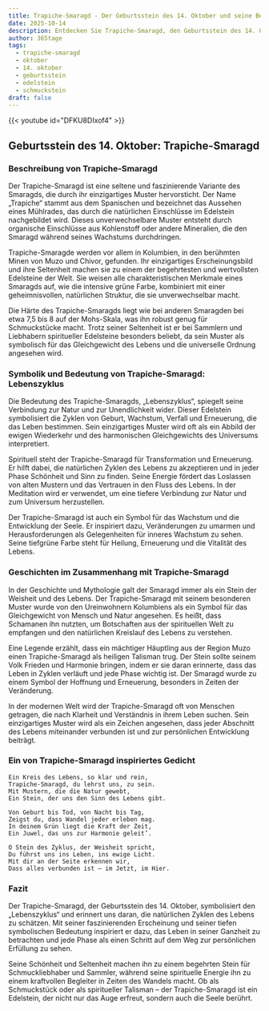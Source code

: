 ```yaml
---
title: Trapiche-Smaragd - Der Geburtsstein des 14. Oktober und seine Bedeutung
date: 2025-10-14
description: Entdecken Sie Trapiche-Smaragd, den Geburtsstein des 14. Oktober, der Lebenszyklus symbolisiert. Seine Symbolik und Geschichte werden Sie inspirieren.
author: 365tage
tags:
  - trapiche-smaragd
  - oktober
  - 14. oktober
  - geburtsstein
  - edelstein
  - schmuckstein
draft: false
---
```


{{< youtube id="DFKU8DIxof4" >}}

## Geburtsstein des 14. Oktober: Trapiche-Smaragd

### Beschreibung von Trapiche-Smaragd

Der Trapiche-Smaragd ist eine seltene und faszinierende Variante des Smaragds, die durch ihr einzigartiges Muster hervorsticht. Der Name „Trapiche“ stammt aus dem Spanischen und bezeichnet das Aussehen eines Mühlrades, das durch die natürlichen Einschlüsse im Edelstein nachgebildet wird. Dieses unverwechselbare Muster entsteht durch organische Einschlüsse aus Kohlenstoff oder andere Mineralien, die den Smaragd während seines Wachstums durchdringen.

Trapiche-Smaragde werden vor allem in Kolumbien, in den berühmten Minen von Muzo und Chivor, gefunden. Ihr einzigartiges Erscheinungsbild und ihre Seltenheit machen sie zu einem der begehrtesten und wertvollsten Edelsteine der Welt. Sie weisen alle charakteristischen Merkmale eines Smaragds auf, wie die intensive grüne Farbe, kombiniert mit einer geheimnisvollen, natürlichen Struktur, die sie unverwechselbar macht.

Die Härte des Trapiche-Smaragds liegt wie bei anderen Smaragden bei etwa 7,5 bis 8 auf der Mohs-Skala, was ihn robust genug für Schmuckstücke macht. Trotz seiner Seltenheit ist er bei Sammlern und Liebhabern spiritueller Edelsteine besonders beliebt, da sein Muster als symbolisch für das Gleichgewicht des Lebens und die universelle Ordnung angesehen wird.

### Symbolik und Bedeutung von Trapiche-Smaragd: Lebenszyklus

Die Bedeutung des Trapiche-Smaragds, „Lebenszyklus“, spiegelt seine Verbindung zur Natur und zur Unendlichkeit wider. Dieser Edelstein symbolisiert die Zyklen von Geburt, Wachstum, Verfall und Erneuerung, die das Leben bestimmen. Sein einzigartiges Muster wird oft als ein Abbild der ewigen Wiederkehr und des harmonischen Gleichgewichts des Universums interpretiert.

Spirituell steht der Trapiche-Smaragd für Transformation und Erneuerung. Er hilft dabei, die natürlichen Zyklen des Lebens zu akzeptieren und in jeder Phase Schönheit und Sinn zu finden. Seine Energie fördert das Loslassen von alten Mustern und das Vertrauen in den Fluss des Lebens. In der Meditation wird er verwendet, um eine tiefere Verbindung zur Natur und zum Universum herzustellen.

Der Trapiche-Smaragd ist auch ein Symbol für das Wachstum und die Entwicklung der Seele. Er inspiriert dazu, Veränderungen zu umarmen und Herausforderungen als Gelegenheiten für inneres Wachstum zu sehen. Seine tiefgrüne Farbe steht für Heilung, Erneuerung und die Vitalität des Lebens.

### Geschichten im Zusammenhang mit Trapiche-Smaragd

In der Geschichte und Mythologie galt der Smaragd immer als ein Stein der Weisheit und des Lebens. Der Trapiche-Smaragd mit seinem besonderen Muster wurde von den Ureinwohnern Kolumbiens als ein Symbol für das Gleichgewicht von Mensch und Natur angesehen. Es heißt, dass Schamanen ihn nutzten, um Botschaften aus der spirituellen Welt zu empfangen und den natürlichen Kreislauf des Lebens zu verstehen.

Eine Legende erzählt, dass ein mächtiger Häuptling aus der Region Muzo einen Trapiche-Smaragd als heiligen Talisman trug. Der Stein sollte seinem Volk Frieden und Harmonie bringen, indem er sie daran erinnerte, dass das Leben in Zyklen verläuft und jede Phase wichtig ist. Der Smaragd wurde zu einem Symbol der Hoffnung und Erneuerung, besonders in Zeiten der Veränderung.

In der modernen Welt wird der Trapiche-Smaragd oft von Menschen getragen, die nach Klarheit und Verständnis in ihrem Leben suchen. Sein einzigartiges Muster wird als ein Zeichen angesehen, dass jeder Abschnitt des Lebens miteinander verbunden ist und zur persönlichen Entwicklung beiträgt.

### Ein von Trapiche-Smaragd inspiriertes Gedicht

```
Ein Kreis des Lebens, so klar und rein,  
Trapiche-Smaragd, du lehrst uns, zu sein.  
Mit Mustern, die die Natur gewebt,  
Ein Stein, der uns den Sinn des Lebens gibt.  

Von Geburt bis Tod, von Nacht bis Tag,  
Zeigst du, dass Wandel jeder erleben mag.  
In deinem Grün liegt die Kraft der Zeit,  
Ein Juwel, das uns zur Harmonie geleit’.  

O Stein des Zyklus, der Weisheit spricht,  
Du führst uns ins Leben, ins ewige Licht.  
Mit dir an der Seite erkennen wir,  
Dass alles verbunden ist – im Jetzt, im Hier.  
```

### Fazit

Der Trapiche-Smaragd, der Geburtsstein des 14. Oktober, symbolisiert den „Lebenszyklus“ und erinnert uns daran, die natürlichen Zyklen des Lebens zu schätzen. Mit seiner faszinierenden Erscheinung und seiner tiefen symbolischen Bedeutung inspiriert er dazu, das Leben in seiner Ganzheit zu betrachten und jede Phase als einen Schritt auf dem Weg zur persönlichen Erfüllung zu sehen.

Seine Schönheit und Seltenheit machen ihn zu einem begehrten Stein für Schmuckliebhaber und Sammler, während seine spirituelle Energie ihn zu einem kraftvollen Begleiter in Zeiten des Wandels macht. Ob als Schmuckstück oder als spiritueller Talisman – der Trapiche-Smaragd ist ein Edelstein, der nicht nur das Auge erfreut, sondern auch die Seele berührt.